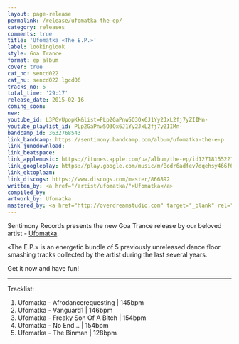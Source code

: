 ```yaml
---
layout: page-release
permalink: /release/ufomatka-the-ep/
category: releases
comments: true
title: 'Ufomatka «The E.P.»'
label: lookinglook
style: Goa Trance
format: ep album
cover: true
cat_no: sencd022
cat_nu: sencd022 lgcd06
tracks_no: 5
total_time: '29:17'
release_date: 2015-02-16
coming_soon: 
new: 
youtube_id: L3PGvUpopKk&list=PLp2GaPnw5O3Ox6J1Yy2JxL2fj7yZIIMn-
youtube_playlist_id: PLp2GaPnw5O3Ox6J1Yy2JxL2fj7yZIIMn-
bandcamp_id: 3632768543
link_bandcamp: https://sentimony.bandcamp.com/album/ufomatka-the-e-p
link_junodownload: 
link_beatspace: 
link_applemusic: https://itunes.apple.com/ua/album/the-ep/id1271815522?l=uk
link_googleplay: https://play.google.com/music/m/Bodr6adfev7dqehsy466f6rvj4y?t=Ufomatka_The_EP
link_ektoplazm: 
link_discogs: https://www.discogs.com/master/866892
written_by: <a href="/artist/ufomatka/">Ufomatka</a>
compiled_by: 
artwork_by: Ufomatka
mastered_by: <a href="http://overdreamstudio.com" target="_blank" rel="noopener">Makus @ Overdream Studio</a>
---
```


Sentimony Records presents the new Goa Trance release by our beloved artist - <a href="/artist/ufomatka/">Ufomatka</a>.

«The E.P.» is an energetic bundle of 5 previously unreleased dance floor smashing tracks collected by the artist during the last several years.

Get it now and have fun!

---
Tracklist:

01. Ufomatka - Afrodancerequesting \| 145bpm
02. Ufomatka - Vanguard1 \| 146bpm
03. Ufomatka - Freaky Son Of A Bitch \| 154bpm
04. Ufomatka - No End... \| 154bpm
05. Ufomatka - The Binman \| 128bpm
